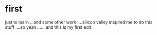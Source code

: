 # first
just to learn ...and some other work ....silicon valley inspired me to do this stuff ....so yeah ......
and this is my first edit
